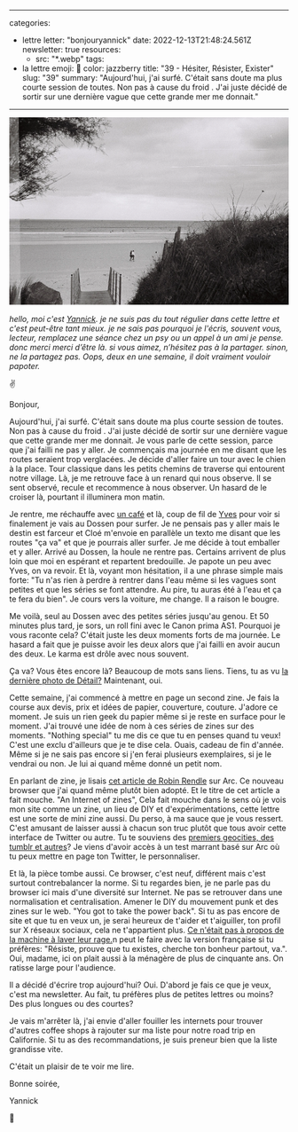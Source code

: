 
---
categories:
- lettre
letter: "bonjouryannick"
date: 2022-12-13T21:48:24.561Z
newsletter: true
resources:
  - src: "*.webp"
tags:
- la lettre
emoji: 💌
color: jazzberry
title: "39 - Hésiter, Résister, Exister"
slug: "39"
summary: "Aujourd'hui, j'ai surfé. C'était sans doute ma plus courte session de toutes. Non pas à cause du froid . J'ai juste décidé de sortir sur une dernière vague que cette grande mer me donnait."

---
![22x36-0609-09.webp](22x36-0609-09.webp)

*hello, moi c'est [Yannick](https://yannickschutz.com). je ne suis pas du tout régulier dans cette lettre et c'est peut-être tant mieux. je ne sais pas pourquoi je l'écris, souvent vous, lecteur, remplacez une séance chez un psy ou un appel à un ami je pense. donc merci merci d’être là. si vous aimez, n’hésitez pas à la partager. sinon, ne la partagez pas. Oops, deux en une semaine, il doit vraiment vouloir papoter.*


✌️

Bonjour,

Aujourd'hui, j'ai surfé. C'était sans doute ma plus courte session de toutes. Non pas à cause du froid . J'ai juste décidé de sortir sur une dernière vague que cette grande mer me donnait. Je vous parle de cette session, parce que j'ai failli ne pas y aller. Je commençais ma journée en me disant que les routes seraient trop verglacées. Je décide d'aller faire un tour avec le chien à la place. Tour classique dans les petits chemins de traverse qui entourent notre village. Là, je me retrouve face à un renard qui nous observe. Il se sent observé, recule et recommence à nous observer. Un hasard de le croiser là, pourtant il illuminera mon matin.

Je rentre, me réchauffe avec [un café](https://mokcoffee.be/collections/coffee/products/kenya-ducha-aa-only-filter) et là, coup de fil de [Yves](https://yvesquere.com) pour voir si finalement je vais au Dossen pour surfer. Je ne pensais pas y aller mais le destin est farceur et Cloé m'envoie en parallèle un texto me disant que les routes "ça va" et que je pourrais aller surfer. Je me décide à tout emballer et y aller. Arrivé au Dossen, la houle ne rentre pas. Certains arrivent de plus loin que moi en espérant et repartent bredouille. Je papote un peu avec Yves, on va revoir. Et là, voyant mon hésitation, il a une phrase simple mais forte: "Tu n'as rien à perdre à rentrer dans l'eau même si les vagues sont petites et que les séries se font attendre. Au pire, tu auras été à l'eau et ça te fera du bien". Je cours vers la voiture, me change. Il a raison le bougre.

Me voilà, seul au Dossen avec des petites séries jusqu'au genou. Et 50 minutes plus tard, je sors, un roll fini avec le Canon prima AS1. Pourquoi je vous raconte cela? C'était juste les deux moments forts de ma journée. Le hasard a fait que je puisse avoir les deux alors que j'ai failli en avoir aucun des deux. Le karma est drôle avec nous souvent.

Ça va? Vous êtes encore là? Beaucoup de mots sans liens. Tiens, tu as vu [la dernière photo de Détail?](https://yannickschutz.com/details/020/) Maintenant, oui.

Cette semaine, j'ai commencé à mettre en page un second zine. Je fais la course aux devis, prix et idées de papier, couverture, couture. J'adore ce moment. Je suis un rien geek du papier même si je reste en surface pour le moment. J'ai trouvé une idée de nom à ces séries de zines sur des moments. "Nothing special" tu me dis ce que tu en penses quand tu veux! C'est une exclu d'ailleurs que je te dise cela. Ouais, cadeau de fin d'année. Même si je ne sais pas encore si j'en ferai plusieurs exemplaires, si je le vendrai ou non. Je lui ai quand même donné un petit nom.

En parlant de zine, je lisais [cet article de Robin Rendle](https://www.robinrendle.com/notes/an-internet-of-zines/) sur Arc. Ce nouveau browser que j'ai quand même plutôt bien adopté. Et le titre de cet article a fait mouche. "An Internet of zines", Cela fait mouche dans le sens où je vois mon site comme un zine, un lieu de DIY et d'expérimentations, cette lettre est une sorte de mini zine aussi. Du perso, à ma sauce que je vous ressert. C'est amusant de laisser aussi à chacun son truc plutôt que tous avoir cette interface de Twitter ou autre. Tu te souviens des [premiers geocities, des tumblr et autres](https://twitter.com/dustin/status/1597675775565914113)? Je viens d'avoir accès à un test marrant basé sur Arc où tu peux mettre en page ton Twitter, le personnaliser.

Et là, la pièce tombe aussi. Ce browser, c'est neuf, différent mais c'est surtout contrebalancer la norme. Si tu regardes bien, je ne parle pas du browser ici mais d'une diversité sur Internet. Ne pas se retrouver dans une normalisation et centralisation. Amener le DIY du mouvement punk et des zines sur le web. "You got to take the power back". Si tu as pas encore de site et que tu en veux un, je serai heureux de t'aider et t'aiguiller, ton profil sur X réseaux sociaux, cela ne t'appartient plus.  [Ce n'était pas à propos de la machine à laver leur rage.](https://twitter.com/dustin/status/1597675775565914113)n peut le faire avec la version française si tu préfères: "Résiste, prouve que tu existes, cherche ton bonheur partout, va.". Oui, madame, ici on plait aussi à la ménagère de plus de cinquante ans. On ratisse large pour l'audience.

Il a décidé d'écrire trop aujourd'hui? Oui. D'abord je fais ce que je veux, c'est ma newsletter. Au fait, tu préfères plus de petites lettres ou moins? Des plus longues ou des courtes?

Je vais m'arrêter là, j'ai envie d'aller fouiller les internets pour trouver d'autres coffee shops à rajouter sur ma liste pour notre road trip en Californie. Si tu as des recommandations, je suis preneur bien que la liste grandisse vite.

C'était un plaisir de te voir me lire.

Bonne soirée,

Yannick

💌
